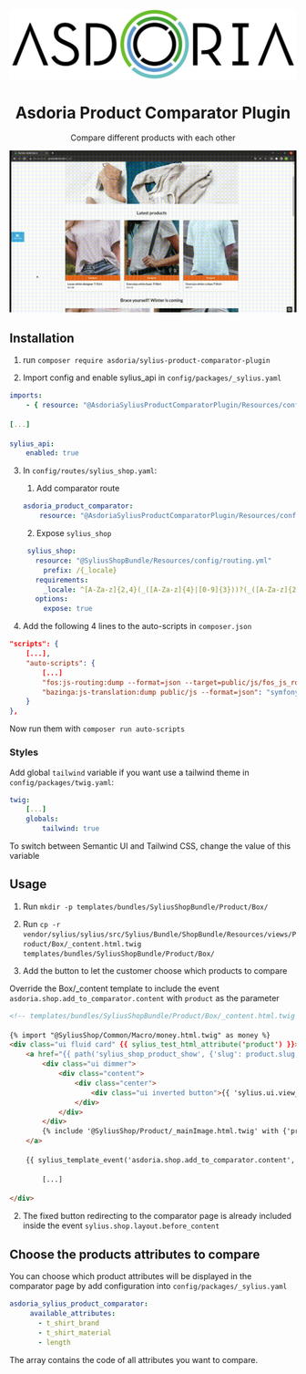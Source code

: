 <p align="center">
    <img src="doc/asdoria.jpg" alt="Logo Asdoria">
</p>

<h1 align="center">Asdoria Product Comparator Plugin</h1>

<p align="center">Compare different products with each other</p>

<p align="center">
    <img src="doc/comparator.gif" alt="Comparator">
</p>

## Installation


1. run `composer require asdoria/sylius-product-comparator-plugin`


2. Import config and enable sylius_api in `config/packages/_sylius.yaml`
```yaml
imports:
    - { resource: "@AsdoriaSyliusProductComparatorPlugin/Resources/config/app/config.yaml"}

[...]

sylius_api:
    enabled: true
```

3. In `config/routes/sylius_shop.yaml`:
   1. Add comparator route
    ```yaml
    asdoria_product_comparator:
        resource: "@AsdoriaSyliusProductComparatorPlugin/Resources/config/routing.yaml"
    ```
    2. Expose `sylius_shop`
   ```yaml
    sylius_shop:
      resource: "@SyliusShopBundle/Resources/config/routing.yml"
        prefix: /{_locale}
      requirements:
        _locale: ^[A-Za-z]{2,4}(_([A-Za-z]{4}|[0-9]{3}))?(_([A-Za-z]{2}|[0-9]{3}))?$
      options:
        expose: true
   ```

4. Add the following 4 lines to the auto-scripts in `composer.json`
```JSON
"scripts": {
    [...],
    "auto-scripts": {
        [...]
        "fos:js-routing:dump --format=json --target=public/js/fos_js_routes.json": "symfony-cmd",
        "bazinga:js-translation:dump public/js --format=json": "symfony-cmd"
    }
},
```
   Now run them with `composer run auto-scripts`
### Styles

Add global `tailwind` variable if you want use a tailwind theme in `config/packages/twig.yaml`:
```yaml
twig:
    [...]
    globals:
        tailwind: true
```
To switch between Semantic UI and Tailwind CSS, change the value of this variable

## Usage

1. Run `mkdir -p templates/bundles/SyliusShopBundle/Product/Box/`
2. Run `cp -r vendor/sylius/sylius/src/Sylius/Bundle/ShopBundle/Resources/views/Product/Box/_content.html.twig templates/bundles/SyliusShopBundle/Product/Box/`

3. Add the button to let the customer choose which products to compare

Override the Box/_content template to include the  event `asdoria.shop.add_to_comparator.content` with `product` as the parameter

```html
<!-- templates/bundles/SyliusShopBundle/Product/Box/_content.html.twig -->

{% import "@SyliusShop/Common/Macro/money.html.twig" as money %}
<div class="ui fluid card" {{ sylius_test_html_attribute('product') }}>
    <a href="{{ path('sylius_shop_product_show', {'slug': product.slug, '_locale': product.translation.locale}) }}" class="blurring dimmable image">
        <div class="ui dimmer">
            <div class="content">
                <div class="center">
                    <div class="ui inverted button">{{ 'sylius.ui.view_more'|trans }}</div>
                </div>
            </div>
        </div>
        {% include '@SyliusShop/Product/_mainImage.html.twig' with {'product': product} %}
    </a>

    {{ sylius_template_event('asdoria.shop.add_to_comparator.content', {'product': product}) }}

        [...]

</div>    
```
2. The fixed button redirecting to the comparator page is already included inside the event `sylius.shop.layout.before_content`

## Choose the products attributes to compare
 You can choose which product attributes will be displayed in the comparator page by add configuration into `config/packages/_sylius.yaml`
```yaml
asdoria_sylius_product_comparator:
     available_attributes:
       - t_shirt_brand
       - t_shirt_material
       - length
```
The array contains the code of all attributes you want to compare.

